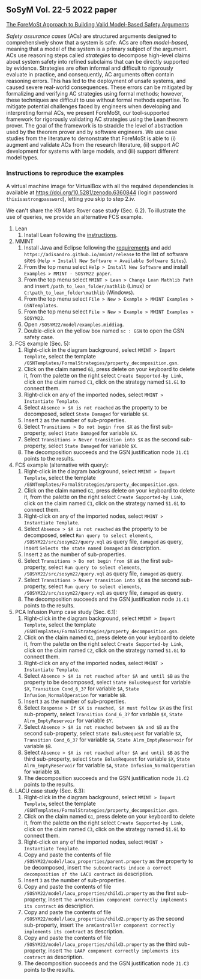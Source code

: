 ## SoSyM Vol. 22-5 2022 paper

[The ForeMoSt Approach to Building Valid Model-Based Safety Arguments](https://doi.org/10.1007/s10270-022-01063-4)

*Safety assurance cases* (ACs) are structured arguments designed to comprehensively show that a system is safe. ACs are often *model-based*, meaning that a model of the system is a primary subject of the argument. ACs use reasoning steps called *strategies* to decompose high-level claims about system safety into refined subclaims that can be directly supported by evidence. Strategies are often informal and difficult to rigorously evaluate in practice, and consequently, AC arguments often contain reasoning errors. This has led to the deployment of unsafe systems, and caused severe real-world consequences. These errors can be mitigated by formalizing and verifying AC strategies using formal methods; however, these techniques are difficult to use without formal methods expertise. To mitigate potential challenges faced by engineers when developing and interpreting formal ACs, we present ForeMoSt, our tool-supported framework for rigorously validating AC strategies using the Lean theorem prover. The goal of the framework is to straddle the level of abstraction used by the theorem prover and by software engineers. We use case studies from the literature to demonstrate that ForeMoSt is able to (i) augment and validate ACs from the research literature, (ii) support AC development for systems with large models, and (iii) support different model types.

### Instructions to reproduce the examples

A virtual machine image for VirtualBox with all the required dependencies is available at <https://doi.org/10.5281/zenodo.6360844> (login password `thisisastrongpassword`), letting you skip to step 2.iv.

We can't share the K9 Mars Rover case study (Sec. 6.2). To illustrate the use of queries, we provide an alternative FCS example.

1. Lean
    1. Install Lean following the [instructions](/plugins/External/Lean/edu.toronto.cs.se.mmint.lean/README.md).
2. MMINT
    1. Install Java and Eclipse following the [requirements](/README.md#requirements) and add `https://adisandro.github.io/mmint/release` to the list of software sites (`Help > Install New Software > Available Software Sites`).
    2. From the top menu select `Help > Install New Software` and install `Examples > MMINT - SOSYM22 paper`.
    3. From the top menu select `MMINT > Lean > Change Lean Mathlib Path` and insert `/path_to_lean_folder/mathlib` (Linux) or `C:\path_to_lean_folder\mathlib` (Windows).
    4. From the top menu select `File > New > Example > MMINT Examples > GSNTemplates`.
    5. From the top menu select `File > New > Example > MMINT Examples > SOSYM22`.
    6. Open `/SOSYM22/model/examples.middiag`.
    7. Double-click on the yellow box named `sc : GSN` to open the GSN safety case.
3. FCS example (Sec. 5):
    1. Right-click in the diagram background, select `MMINT > Import Template`, select the template `/GSNTemplates/FormalStrategies/property_decomposition.gsn`.
    2. Click on the claim named `G1`, press delete on your keyboard to delete it, from the palette on the right select `Create Supported-by Link`, click on the claim named `C1`, click on the strategy named `S1.G1` to connect them.
    3. Right-click on any of the imported nodes, select `MMINT > Instantiate Template`.
    4. Select `Absence > $X is not reached` as the property to be decomposed, select `State Damaged` for variable `$X`.
    5. Insert `2` as the number of sub-properties.
    6. Select `Transitions > Do not begin from $X` as the first sub-property, select `State Damaged` for variable `$X`.
    7. Select `Transitions > Never transition into $X` as the second sub-property, select `State Damaged` for variable `$X`.
    8. The decomposition succeeds and the GSN justification node `J1.C1` points to the results.
4. FCS example (alternative with query):
    1. Right-click in the diagram background, select `MMINT > Import Template`, select the template `/GSNTemplates/FormalStrategies/property_decomposition.gsn`.
    2. Click on the claim named `G1`, press delete on your keyboard to delete it, from the palette on the right select `Create Supported-by Link`, click on the claim named `C1`, click on the strategy named `S1.G1` to connect them.
    3. Right-click on any of the imported nodes, select `MMINT > Instantiate Template`.
    4. Select `Absence > $X is not reached` as the property to be decomposed, select `Run query to select elements`, `/SOSYM22/src/sosym22/query.vql` as query file, `damaged` as query, insert `Selects the state named Damaged` as description.
    5. Insert `2` as the number of sub-properties.
    6. Select `Transitions > Do not begin from $X` as the first sub-property, select `Run query to select elements`, `/SOSYM22/src/sosym22/query.vql` as query file, `damaged` as query.
    7. Select `Transitions > Never transition into $X` as the second sub-property, select `Run query to select elements`, `/SOSYM22/src/sosym22/query.vql` as query file, `damaged` as query.
    8. The decomposition succeeds and the GSN justification node `J1.C1` points to the results.
5. PCA Infusion Pump case study (Sec. 6.1):
    1. Right-click in the diagram background, select `MMINT > Import Template`, select the template `/GSNTemplates/FormalStrategies/property_decomposition.gsn`.
    2. Click on the claim named `G1`, press delete on your keyboard to delete it, from the palette on the right select `Create Supported-by Link`, click on the claim named `C2`, click on the strategy named `S1.G1` to connect them.
    3. Right-click on any of the imported nodes, select `MMINT > Instantiate Template`.
    4. Select `Absence > $X is not reached after $A and until $B` as the property to be decomposed, select `State BolusRequest` for variable `$X`, `Transition Cond_6_3?` for variable `$A`, `State Infusion_NormalOperation` for variable `$B`.
    5. Insert `3` as the number of sub-properties.
    6. Select `Response > If $X is reached, $Y must follow $X` as the first sub-property, select `Transition Cond_6_3?` for variable `$X`, `State Alrm_EmptyReservoir` for variable `$Y`.
    7. Select `Absence > $X is not reached between $A and $B` as the second sub-property, select `State BolusRequest` for variable `$X`, `Transition Cond_6_3?` for variable `$A`, `State Alrm_EmptyReservoir` for variable `$B`.
    8. Select `Absence > $X is not reached after $A and until $B` as the third sub-property, select `State BolusRequest` for variable `$X`, `State Alrm_EmptyReservoir` for variable `$A`, `State Infusion_NormalOperation` for variable `$B`.
    9. The decomposition succeeds and the GSN justification node `J1.C2` points to the results.
6. LACU case study (Sec. 6.3):
    1. Right-click in the diagram background, select `MMINT > Import Template`, select the template `/GSNTemplates/FormalStrategies/property_decomposition.gsn`.
    2. Click on the claim named `G1`, press delete on your keyboard to delete it, from the palette on the right select `Create Supported-by Link`, click on the claim named `C3`, click on the strategy named `S1.G1` to connect them.
    3. Right-click on any of the imported nodes, select `MMINT > Instantiate Template`.
    2. Copy and paste the contents of file `/SOSYM22/model/lacu_properties/parent.property` as the property to be decomposed, insert `The subcontracts induce a correct decomposition of the LACU contract` as description.
    3. Insert `3` as the number of sub-properties.
    4. Copy and paste the contents of file `/SOSYM22/model/lacu_properties/child1.property` as the first sub-property, insert `The armPosition component correctly implements its contract` as description.
    5. Copy and paste the contents of file `/SOSYM22/model/lacu_properties/child2.property` as the second sub-property, insert `The armController component correctly implements its contract` as description.
    6. Copy and paste the contents of file `/SOSYM22/model/lacu_properties/child3.property` as the third sub-property, insert `The LAAP component correctly implements its contract` as description.
    7. The decomposition succeeds and the GSN justification node `J1.C3` points to the results.

